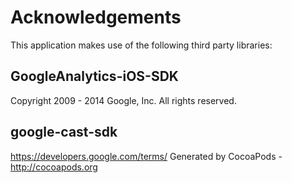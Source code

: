 # Acknowledgements
This application makes use of the following third party libraries:

## GoogleAnalytics-iOS-SDK

Copyright 2009 - 2014 Google, Inc. All rights reserved.


## google-cast-sdk

https://developers.google.com/terms/
Generated by CocoaPods - http://cocoapods.org
